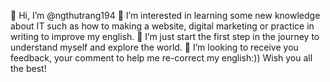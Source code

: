 👋 Hi, I’m @ngthutrang194
👀 I’m interested in learning some new knowledge about IT such as how to making a website, digital marketing or practice in writing to improve my english.
🌱 I’m just start the first step in the journey to understand myself and explore the world.
 💞️ I’m looking to receive you feedback, your comment to help me re-correct my english:))
 Wish you all the best!
